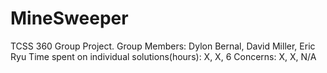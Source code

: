 # MineSweeper
TCSS 360 Group Project. 
Group Members: Dylon Bernal, David Miller, Eric Ryu
Time spent on individual solutions(hours): X, X, 6
Concerns: X, X, N/A
